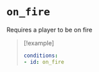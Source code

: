 # `on_fire`

Requires a player to be on fire

> [!example]
> ```yaml
> conditions:
> - id: on_fire
> ```
